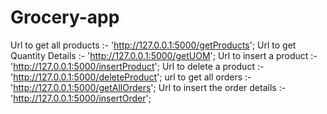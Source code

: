 # Grocery-app

Url to get all products :- 'http://127.0.0.1:5000/getProducts';
Url to get Quantity Details :- 'http://127.0.0.1:5000/getUOM';
Url to insert a product :- 'http://127.0.0.1:5000/insertProduct';
Url to delete a product  :- 'http://127.0.0.1:5000/deleteProduct';
url to get all orders :- 'http://127.0.0.1:5000/getAllOrders';
Url to insert the order details :- 'http://127.0.0.1:5000/insertOrder';

